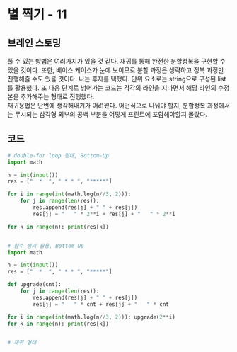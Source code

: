 # 별 찍기 - 11


## 브레인 스토밍

풀 수 있는 방법은 여러가지가 있을 것 같다. 재귀를 통해 완전한 분할정복을 구현할 수 있을 것이다. 또한, 베이스 케이스가 눈에 보이므로 분할 과정은 생략하고 정복 과정만 진행해줄 수도 있을 것이다. 나는 후자를 택했다. 단위 요소로는 string으로 구성된 list를 활용했다. 또 다음 단계로 넘어가는 코드는 각각의 라인을 지나면서 해당 라인의 수정본을 추가해주는 형태로 진행했다.  
재귀용법은 단번에 생각해내기가 어려웠다. 어떤식으로 나눠야 할지, 분할정복 과정에서는 무시되는 삼각형 외부의 공백 부분을 어떻게 프린트에 포함해야할지 몰랐다.


## 코드

```python
# double-for loop 형태, Bottom-Up
import math

n = int(input())
res = ["  *  ", " * * ", "*****"]

for i in range(int(math.log(n//3, 2))):
    for j in range(len(res)):
        res.append(res[j] + " " + res[j])
        res[j] = "   " * 2**i + res[j] + "   " * 2**i

for k in range(n): print(res[k])


# 함수 정의 활용, Bottom-Up
import math

n = int(input())
res = ["  *  ", " * * ", "*****"]

def upgrade(cnt):
    for j in range(len(res)):
        res.append(res[j] + " " + res[j])
        res[j] = "   " * cnt + res[j] + "   " * cnt

for i in range(int(math.log(n//3, 2))): upgrade(2**i)
for k in range(n): print(res[k])


# 재귀 형태

```
